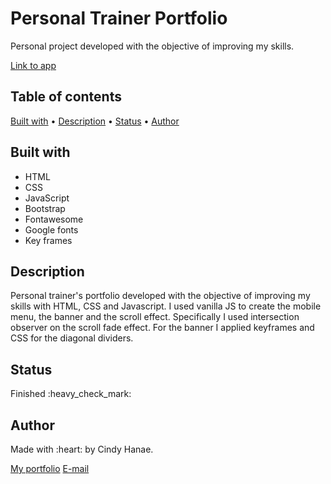 <h1>Personal Trainer Portfolio</h1>
<p>Personal project developed with the objective of improving my skills.</p>
<p><a href="https://cindyhanae.github.io/personal-trainer2/" target="_blank">Link to app</a></p>

<h2>Table of contents</h2>
<a href="#built">Built with</a> • 
<a href="#description">Description</a> • 
<a href="#status">Status</a> • 
<a href="#author">Author</a>

<h2 id="built">Built with</h2>
<ul>
 <li>HTML</li>
 <li>CSS</li>
 <li>JavaScript</li>
 <li>Bootstrap</li>
 <li>Fontawesome</li>
 <li>Google fonts</li>
 <li>Key frames</li>
</ul>

<h2 id="description">Description</h2>
<p>Personal trainer's portfolio developed with the objective of improving my skills with HTML, CSS and Javascript. I used vanilla JS to create the mobile menu, the banner and the scroll effect. Specifically I used intersection observer on the scroll fade effect. For the banner I applied keyframes and CSS for the diagonal dividers.</p>

<h2 id="status">Status</h2>
Finished :heavy_check_mark:

<h2 id="author">Author</h2>
Made with :heart: by Cindy Hanae.

<a href="https://cindyhanae.github.io/cindy-hanae/" target="_blank">My portfolio</a>
<a href="mailto:cindy.hanae1@gmail.com" target="_blank">E-mail</a>
